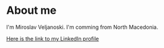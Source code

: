 # About me

I'm Miroslav Veljanoski. I'm comming from North Macedonia. 

[Here is the link to my LinkedIn profile](https://www.linkedin.com/in/miroslav-veljanoski-3019aa10a/)